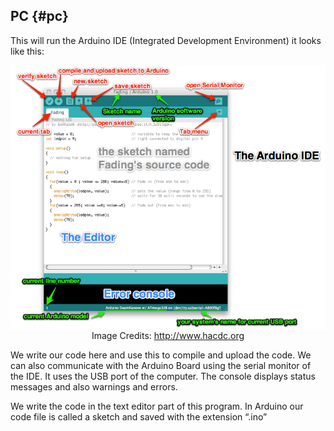 ## PC {#pc}

This will run the Arduino IDE (Integrated Development Environment) it looks like this:

<p align="center">
  <img src="../assets/picture_44.png" align="center">
  <br/>
  Image Credits: <a href="http://www.hacdc.org">http://www.hacdc.org</a>

</p>

We write our code here and use this to compile and upload the code. We can also communicate with the Arduino Board using the serial monitor of the IDE. It uses the USB port of the computer. The console displays status messages and also warnings and errors.

We write the code in the text editor part of this program. In Arduino our code file is called a sketch and saved with the extension “.ino”
